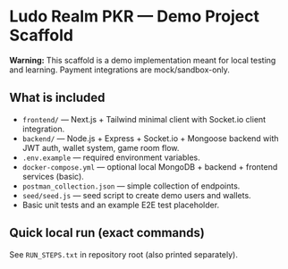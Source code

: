 
# Ludo Realm PKR — Demo Project Scaffold

**Warning:** This scaffold is a demo implementation meant for local testing and learning. Payment integrations are mock/sandbox-only.

## What is included
- `frontend/` — Next.js + Tailwind minimal client with Socket.io client integration.
- `backend/` — Node.js + Express + Socket.io + Mongoose backend with JWT auth, wallet system, game room flow.
- `.env.example` — required environment variables.
- `docker-compose.yml` — optional local MongoDB + backend + frontend services (basic).
- `postman_collection.json` — simple collection of endpoints.
- `seed/seed.js` — seed script to create demo users and wallets.
- Basic unit tests and an example E2E test placeholder.

## Quick local run (exact commands)
See `RUN_STEPS.txt` in repository root (also printed separately).

